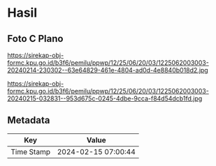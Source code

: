 # Hasil

## Foto C Plano

https://sirekap-obj-formc.kpu.go.id/b3f6/pemilu/ppwp/12/25/06/20/03/1225062003003-20240214-230302--63e64829-461e-4804-ad0d-4e8840b018d2.jpg

https://sirekap-obj-formc.kpu.go.id/b3f6/pemilu/ppwp/12/25/06/20/03/1225062003003-20240215-032831--953d675c-0245-4dbe-9cca-f84d54dcb1fd.jpg


## Metadata

| Key        | Value               |
| ---------- | ------------------- |
| Time Stamp | 2024-02-15 07:00:44 |



